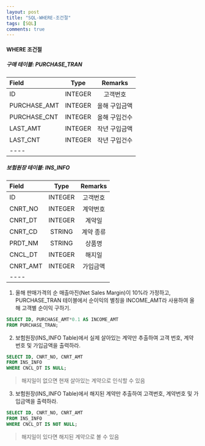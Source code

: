 ```yaml
---
layout: post
title: "SQL-WHERE-조건절"
tags: [SQL]
comments: true
---
```


#### WHERE 조건절

##### 구매 테이블: PURCHASE_TRAN

| Field | Type | Remarks |
|:-----|:----:|:----:|
| ID  | INTEGER  | 고객번호 |
| PURCHASE_AMT  | INTEGER  | 올해 구입금액 |
| PURCHASE_CNT  | INTEGER  | 올해 구입건수 |
| LAST_AMT  | INTEGER  | 작년 구입금액 |
| LAST_CNT  | INTEGER  | 작년 구입건수 |
|----

##### 보험원장 테이블: INS_INFO

| Field | Type | Remarks |
|:-----|:----:|:----:|
| ID  | INTEGER  | 고객번호 |
| CNRT_NO  | INTEGER  | 계약번호 |
| CNRT_DT  | INTEGER  | 계약일 |
| CNRT_CD  | STRING  | 계약 종류 |
| PRDT_NM  | STRING  | 상품명 |
| CNCL_DT  | INTEGER  | 해지일 |
| CNRT_AMT  | INTEGER  | 가입금액 |
|----

1. 올해 판매가격의 순 매출마진(Net Sales Margin)이 10%라 가정하고, PURCHASE_TRAN 테이블에서 순이익의 별칭을 INCOME_AMT라 사용하여 올해 고객별 순이익 구하기.

```sql
SELECT ID, PURCHASE_AMT*0.1 AS INCOME_AMT
FROM PURCHASE_TRAN;
```

2. 보험원장(INS_INFO Table)에서 실제 살아있는 계약만 추출하여 고객 번호, 계약 번호 및 가입금액을 출력하라.

```sql
SELECT ID, CNRT_NO, CNRT_AMT
FROM INS_INFO
WHERE CNCL_DT IS NULL;
```
> 해지일이 없으면 현재 살아있는 계약으로 인식할 수 있음

3. 보험원장(INS_INFO Table)에서 해지된 계약만 추출하여 고객번호, 계약번호 및 가입금액을 출력하라.

```sql
SELECT ID, CNRT_NO, CNRT_AMT
FROM INS_INFO
WHERE CNCL_DT IS NOT NULL;
```
> 해지일이 있다면 해지된 계약으로 볼 수 있음